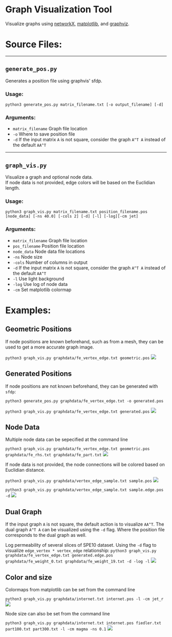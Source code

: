 # Graph Visualization Tool
Visualize graphs using [networkX](https://networkx.github.io/), [matplotlib](https://matplotlib.org/), and [graphviz](https://www.graphviz.org/).

# Source Files:
---
## `generate_pos.py`
Generates a position file using graphvis' sfdp.

### Usage: 
`python3 generate_pos.py matrix_filename.txt [-o output_filename] [-d]`

### Arguments:
  * `matrix_filename` Graph file location
  * `-o` Where to save position file
  * `-d` If the input matrix `A` is not square, consider the graph `A^T A` instead of the default `AA^T`
---
## `graph_vis.py`
Visualize a graph and optional node data.  
If node data is not provided, edge colors will be based on the Euclidian length.

### Usage: 
`python3 graph_vis.py matrix_filename.txt position_filename.pos [node_data] [-ns 40.0] [-cols 2] [-d] [-l] [-log][-cm jet]`

### Arguments:
  * `matrix_filename` Graph file location
  * `pos_filename` Position file location
  * `node_data` Node data file locations
  * `-ns` Node size
  * `-cols` Number of columns in output
  * `-d` If the input matrix `A` is not square, consider the graph `A^T A` instead of the default `AA^T`
  * `-l` Use light background
  * `-log` Use log of node data
  * `-cm` Set matplotlib colormap
  
  
# Examples:
## Geometric Positions
If node positions are known beforehand, such as from a mesh, they can be used to get a more accurate graph image.

`python3 graph_vis.py graphdata/fe_vertex_edge.txt geometric.pos`
![](imgs/fe_ve_geometric.png)

## Generated Positions
If node positions are not known beforehand, they can be generated with `sfdp`:

`python3 generate_pos.py graphdata/fe_vertex_edge.txt -o generated.pos`

`python3 graph_vis.py graphdata/fe_vertex_edge.txt generated.pos`
![](imgs/fe_ve_viridis.png)
  
## Node Data
Multiple node data can be sepecified at the command line

`python3 graph_vis.py graphdata/fe_vertex_edge.txt geometric.pos graphdata/fe_rhs.txt graphdata/fe_part.txt`
![](imgs/fe_ve_prism_part_rhs.png)

If node data is not provided, the node connections will be colored based on Euclidian distance.

`python3 graph_vis.py graphdata/vertex_edge_sample.txt sample.pos`
![](imgs/sample_jet.png)

`python3 graph_vis.py graphdata/vertex_edge_sample.txt sample.edge.pos -d`
![](imgs/sample__dual_jet.png)

## Dual Graph
If the input graph `A` is not square, the default action is to visualize `AA^T`.
The dual graph `A^T A` can be visualized using the `-d` flag.  Where the position file corresponds to the dual graph as well.

Log permeability of several slices of SPE10 dataset.  Using the `-d` flag to visualize `edge_vertex * vertex_edge` relationship:
`python3 graph_vis.py graphdata/fe_vertex_edge.txt generated.edge.pos graphdata/fe_weight_0.txt graphdata/fe_weight_19.txt -d -log -l`
![](imgs/fe_ve_weights.png)

## Color and size
Colormaps from matplotlib can be set from the command line

`python3 graph_vis.py graphdata/internet.txt internet.pos -l -cm jet_r`
![](imgs/internet_jet_r.png)

Node size can also be set from the command line

`python3 graph_vis.py graphdata/internet.txt internet.pos fiedler.txt part100.txt part300.txt -l -cm magma -ns 0.1`
![](imgs/internet_fielder_part_magma_ns0.1.png)
